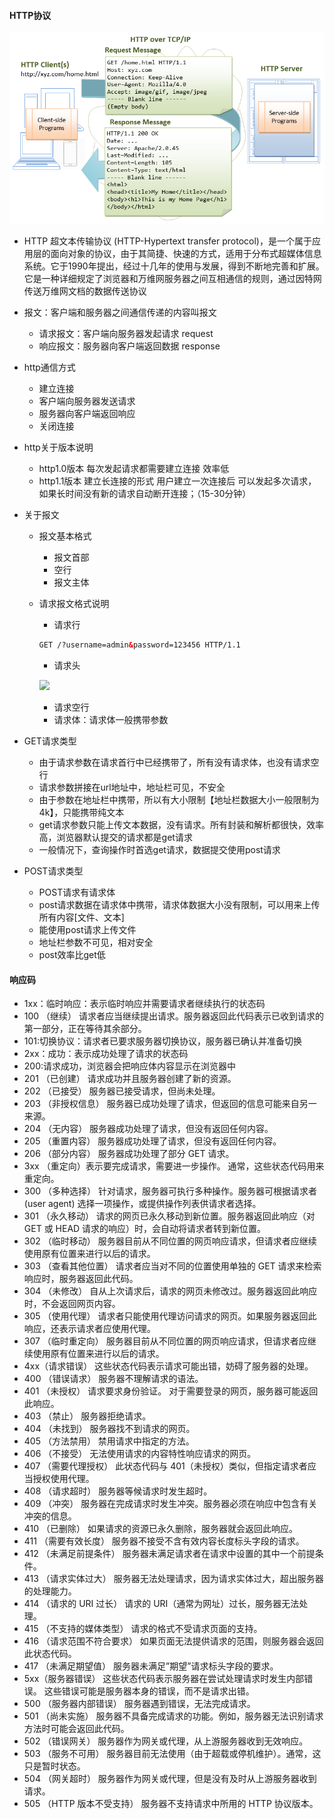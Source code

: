 #### HTTP协议

![](imgs/HTTP_RequestResponseMessages.png)

- HTTP 超文本传输协议 (HTTP-Hypertext transfer protocol)，是一个属于应用层的面向对象的协议，由于其简捷、快速的方式，适用于分布式超媒体信息系统。它于1990年提出，经过十几年的使用与发展，得到不断地完善和扩展。它是一种详细规定了浏览器和万维网服务器之间互相通信的规则，通过因特网传送万维网文档的数据传送协议

- 报文：客户端和服务器之间通信传递的内容叫报文

  - 请求报文：客户端向服务器发起请求 request
  - 响应报文：服务器向客户端返回数据 response

- http通信方式

  - 建立连接
  - 客户端向服务器发送请求
  - 服务器向客户端返回响应
  - 关闭连接

- http关于版本说明

  - http1.0版本 每次发起请求都需要建立连接 效率低
  - http1.1版本 建立长连接的形式 用户建立一次连接后 可以发起多次请求，如果长时间没有新的请求自动断开连接；（15-30分钟）

- 关于报文

  - 报文基本格式

    - 报文首部
    - 空行
    - 报文主体

  - 请求报文格式说明

    - 请求行

    ```html
    GET /?username=admin&password=123456 HTTP/1.1
    ```

    - 请求头

    ![](/Users/endless/IdeaProjects/Javaweb/README/imgs/image-20220810120244521.png)

    - 请求空行
    - 请求体：请求体一般携带参数

- GET请求类型

  - 由于请求参数在请求首行中已经携带了，所有没有请求体，也没有请求空行
  - 请求参数拼接在url地址中，地址栏可见，不安全
  - 由于参数在地址栏中携带，所以有大小限制【地址栏数据大小一般限制为4k】，只能携带纯文本
  - get请求参数只能上传文本数据，没有请求。所有封装和解析都很快，效率高，浏览器默认提交的请求都是get请求
  - 一般情况下，查询操作时首选get请求，数据提交使用post请求

- POST请求类型

  - POST请求有请求体
  - post请求数据在请求体中携带，请求体数据大小没有限制，可以用来上传所有内容[文件、文本]
  - 能使用post请求上传文件
  - 地址栏参数不可见，相对安全
  - post效率比get低

#### 响应码

- 1xx：临时响应：表示临时响应并需要请求者继续执行的状态码
- 100 （继续） 请求者应当继续提出请求。服务器返回此代码表示已收到请求的第一部分，正在等待其余部分。
- 101:切换协议：请求者已要求服务器切换协议，服务器已确认并准备切换
- 2xx：成功：表示成功处理了请求的状态码
- 200:请求成功，浏览器会把响应体内容显示在浏览器中
- 201 （已创建） 请求成功并且服务器创建了新的资源。 
- 202 （已接受） 服务器已接受请求，但尚未处理。 
- 203 （非授权信息） 服务器已成功处理了请求，但返回的信息可能来自另一来源。 
- 204 （无内容） 服务器成功处理了请求，但没有返回任何内容。 
- 205 （重置内容） 服务器成功处理了请求，但没有返回任何内容。 
- 206 （部分内容） 服务器成功处理了部分 GET 请求。
- 3xx （重定向）表示要完成请求，需要进一步操作。 通常，这些状态代码用来重定向。
- 300 （多种选择） 针对请求，服务器可执行多种操作。服务器可根据请求者 (user agent) 选择一项操作，或提供操作列表供请求者选择。 
- 301 （永久移动） 请求的网页已永久移动到新位置。服务器返回此响应（对 GET 或 HEAD 请求的响应）时，会自动将请求者转到新位置。 
- 302 （临时移动） 服务器目前从不同位置的网页响应请求，但请求者应继续使用原有位置来进行以后的请求。 
- 303 （查看其他位置） 请求者应当对不同的位置使用单独的 GET 请求来检索响应时，服务器返回此代码。 
- 304 （未修改） 自从上次请求后，请求的网页未修改过。服务器返回此响应时，不会返回网页内容。 
- 305 （使用代理） 请求者只能使用代理访问请求的网页。如果服务器返回此响应，还表示请求者应使用代理。 
- 307 （临时重定向） 服务器目前从不同位置的网页响应请求，但请求者应继续使用原有位置来进行以后的请求。
- 4xx（请求错误）  这些状态代码表示请求可能出错，妨碍了服务器的处理。
- 400 （错误请求） 服务器不理解请求的语法。 
- 401 （未授权） 请求要求身份验证。 对于需要登录的网页，服务器可能返回此响应。 
- 403 （禁止） 服务器拒绝请求。 
- 404 （未找到） 服务器找不到请求的网页。 
- 405 （方法禁用） 禁用请求中指定的方法。 
- 406 （不接受） 无法使用请求的内容特性响应请求的网页。 
- 407 （需要代理授权） 此状态代码与 401（未授权）类似，但指定请求者应当授权使用代理。 
- 408 （请求超时） 服务器等候请求时发生超时。 
- 409 （冲突） 服务器在完成请求时发生冲突。服务器必须在响应中包含有关冲突的信息。 
- 410 （已删除） 如果请求的资源已永久删除，服务器就会返回此响应。 
- 411 （需要有效长度） 服务器不接受不含有效内容长度标头字段的请求。 
- 412 （未满足前提条件） 服务器未满足请求者在请求中设置的其中一个前提条件。 
- 413 （请求实体过大） 服务器无法处理请求，因为请求实体过大，超出服务器的处理能力。 
- 414 （请求的 URI 过长） 请求的 URI（通常为网址）过长，服务器无法处理。 
- 415 （不支持的媒体类型） 请求的格式不受请求页面的支持。 
- 416 （请求范围不符合要求） 如果页面无法提供请求的范围，则服务器会返回此状态代码。 
- 417 （未满足期望值） 服务器未满足”期望”请求标头字段的要求。
- 5xx（服务器错误）  这些状态代码表示服务器在尝试处理请求时发生内部错误。 这些错误可能是服务器本身的错误，而不是请求出错。
- 500 （服务器内部错误） 服务器遇到错误，无法完成请求。 
- 501 （尚未实施） 服务器不具备完成请求的功能。例如，服务器无法识别请求方法时可能会返回此代码。 
- 502 （错误网关） 服务器作为网关或代理，从上游服务器收到无效响应。 
- 503 （服务不可用） 服务器目前无法使用（由于超载或停机维护）。通常，这只是暂时状态。 
- 504 （网关超时） 服务器作为网关或代理，但是没有及时从上游服务器收到请求。 
- 505 （HTTP 版本不受支持） 服务器不支持请求中所用的 HTTP 协议版本。
  











